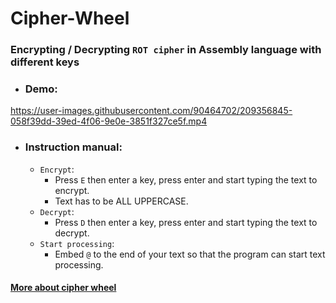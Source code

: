 # Cipher-Wheel

### Encrypting / Decrypting ****`ROT cipher`**** in Assembly language with different keys

- ### Demo:


https://user-images.githubusercontent.com/90464702/209356845-058f39dd-39ed-4f06-9e0e-3851f327ce5f.mp4



- ### Instruction manual:
  - `Encrypt`:
    + Press `E` then enter a key, press enter and start typing the text to encrypt.
    + Text has to be ALL UPPERCASE.
  - `Decrypt`:
    + Press `D` then enter a key, press enter and start typing the text to decrypt.
  - `Start processing`:
    + Embed `@` to the end of your text so that the program can start text processing.



#### [More about cipher wheel](https://en.wikipedia.org/wiki/Cipher_disk)

